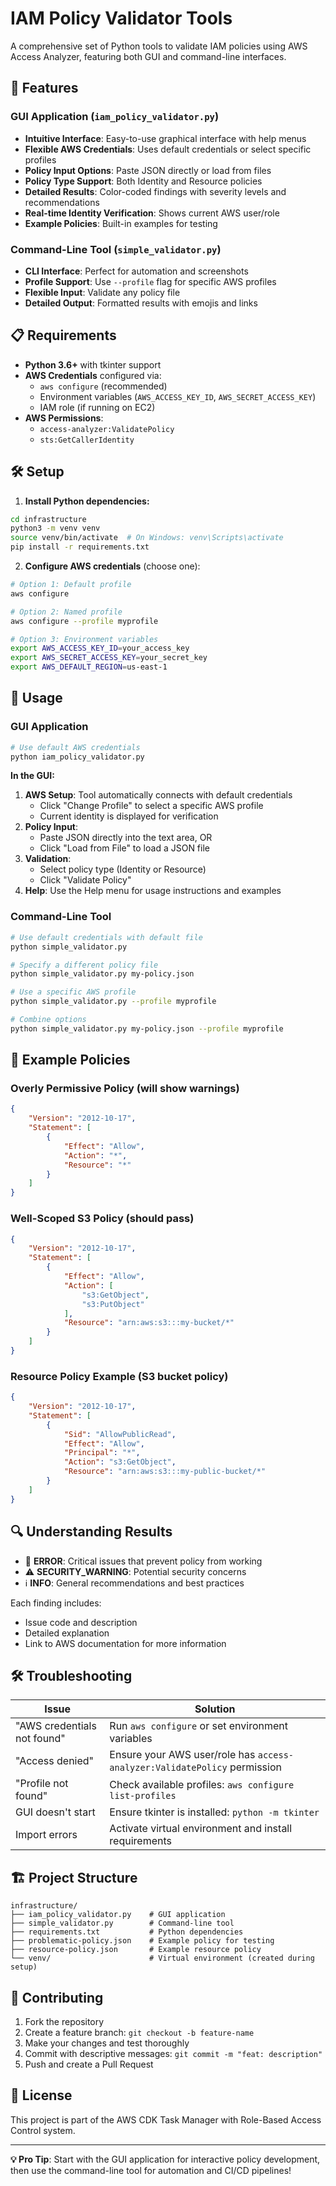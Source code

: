 # IAM Policy Validator Tools

A comprehensive set of Python tools to validate IAM policies using AWS Access Analyzer, featuring both GUI and command-line interfaces.

## 🚀 Features

### GUI Application (`iam_policy_validator.py`)
- **Intuitive Interface**: Easy-to-use graphical interface with help menus
- **Flexible AWS Credentials**: Uses default credentials or select specific profiles
- **Policy Input Options**: Paste JSON directly or load from files
- **Policy Type Support**: Both Identity and Resource policies
- **Detailed Results**: Color-coded findings with severity levels and recommendations
- **Real-time Identity Verification**: Shows current AWS user/role
- **Example Policies**: Built-in examples for testing

### Command-Line Tool (`simple_validator.py`)
- **CLI Interface**: Perfect for automation and screenshots
- **Profile Support**: Use `--profile` flag for specific AWS profiles
- **Flexible Input**: Validate any policy file
- **Detailed Output**: Formatted results with emojis and links

## 📋 Requirements

- **Python 3.6+** with tkinter support
- **AWS Credentials** configured via:
  - `aws configure` (recommended)
  - Environment variables (`AWS_ACCESS_KEY_ID`, `AWS_SECRET_ACCESS_KEY`)
  - IAM role (if running on EC2)
- **AWS Permissions**:
  - `access-analyzer:ValidatePolicy`
  - `sts:GetCallerIdentity`

## 🛠️ Setup

1. **Install Python dependencies:**
```bash
cd infrastructure
python3 -m venv venv
source venv/bin/activate  # On Windows: venv\Scripts\activate
pip install -r requirements.txt
```

2. **Configure AWS credentials** (choose one):
```bash
# Option 1: Default profile
aws configure

# Option 2: Named profile
aws configure --profile myprofile

# Option 3: Environment variables
export AWS_ACCESS_KEY_ID=your_access_key
export AWS_SECRET_ACCESS_KEY=your_secret_key
export AWS_DEFAULT_REGION=us-east-1
```

## 🎯 Usage

### GUI Application

```bash
# Use default AWS credentials
python iam_policy_validator.py
```

**In the GUI:**
1. **AWS Setup**: Tool automatically connects with default credentials
   - Click "Change Profile" to select a specific AWS profile
   - Current identity is displayed for verification
2. **Policy Input**: 
   - Paste JSON directly into the text area, OR
   - Click "Load from File" to load a JSON file
3. **Validation**: 
   - Select policy type (Identity or Resource)
   - Click "Validate Policy"
4. **Help**: Use the Help menu for usage instructions and examples

### Command-Line Tool

```bash
# Use default credentials with default file
python simple_validator.py

# Specify a different policy file
python simple_validator.py my-policy.json

# Use a specific AWS profile
python simple_validator.py --profile myprofile

# Combine options
python simple_validator.py my-policy.json --profile myprofile
```

## 📝 Example Policies

### Overly Permissive Policy (will show warnings)
```json
{
    "Version": "2012-10-17",
    "Statement": [
        {
            "Effect": "Allow",
            "Action": "*",
            "Resource": "*"
        }
    ]
}
```

### Well-Scoped S3 Policy (should pass)
```json
{
    "Version": "2012-10-17",
    "Statement": [
        {
            "Effect": "Allow",
            "Action": [
                "s3:GetObject",
                "s3:PutObject"
            ],
            "Resource": "arn:aws:s3:::my-bucket/*"
        }
    ]
}
```

### Resource Policy Example (S3 bucket policy)
```json
{
    "Version": "2012-10-17",
    "Statement": [
        {
            "Sid": "AllowPublicRead",
            "Effect": "Allow",
            "Principal": "*",
            "Action": "s3:GetObject",
            "Resource": "arn:aws:s3:::my-public-bucket/*"
        }
    ]
}
```

## 🔍 Understanding Results

- 🚨 **ERROR**: Critical issues that prevent policy from working
- ⚠️ **SECURITY_WARNING**: Potential security concerns  
- ℹ️ **INFO**: General recommendations and best practices

Each finding includes:
- Issue code and description
- Detailed explanation
- Link to AWS documentation for more information

## 🛠️ Troubleshooting

| Issue | Solution |
|-------|----------|
| "AWS credentials not found" | Run `aws configure` or set environment variables |
| "Access denied" | Ensure your AWS user/role has `access-analyzer:ValidatePolicy` permission |
| "Profile not found" | Check available profiles: `aws configure list-profiles` |
| GUI doesn't start | Ensure tkinter is installed: `python -m tkinter` |
| Import errors | Activate virtual environment and install requirements |

## 🏗️ Project Structure

```
infrastructure/
├── iam_policy_validator.py    # GUI application
├── simple_validator.py        # Command-line tool
├── requirements.txt           # Python dependencies
├── problematic-policy.json    # Example policy for testing
├── resource-policy.json       # Example resource policy
└── venv/                      # Virtual environment (created during setup)
```

## 🤝 Contributing

1. Fork the repository
2. Create a feature branch: `git checkout -b feature-name`
3. Make your changes and test thoroughly
4. Commit with descriptive messages: `git commit -m "feat: description"`
5. Push and create a Pull Request

## 📄 License

This project is part of the AWS CDK Task Manager with Role-Based Access Control system.

---

**💡 Pro Tip**: Start with the GUI application for interactive policy development, then use the command-line tool for automation and CI/CD pipelines!
